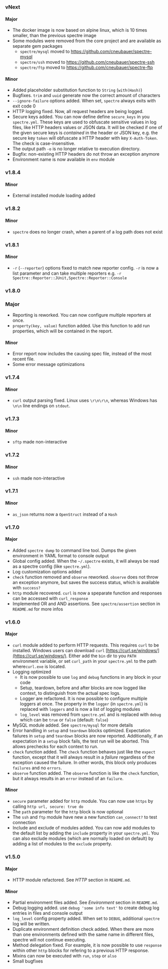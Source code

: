 ### vNext

#### Major
 - The docker image is now based on alpine linux, which is 10 times smaller, than the previous spectre image
 - Some modules were removed from the core project and are available as separate gem packages
   - `spectre/mysql` moved to https://github.com/cneubauer/spectre-mysql
   - `spectre/ssh` moved to https://github.com/cneubauer/spectre-ssh
   - `spectre/ftp` moved to https://github.com/cneubauer/spectre-ftp

#### Minor
 - Added placeholder substitution function to `String` (`with(Hash)`)
 - Bugfixes. `trim` and `uuid` generate now the correct amount of characters
 - `--ignore-failure` options added. When set, `spectre` always exits with exit code 0
 - HTTP logging fixed. Now, all request headers are being logged.
 - Secure keys added. You can now define define `secure_keys` in you `spectre.yml`. These keys are used to obfuscate sensitive values in log files, like HTTP headers values or JSON data. It will be checked if one of the given secure keys is *contained* in the header or JSON key, e.g. the secure key `token` will obfuscate a HTTP header with key `X-Auth-Token`. The check is case-insensitive.
 - The output path `-o` is no longer relative to execution directory.
 - Bugfix: non-existing HTTP headers do not throw an exception anymore
 - Environment name is now available in `env` module


### v1.8.4

#### Minor
 - External installed module loading added


### v1.8.2

#### Minor
 - `spectre` does no longer crash, when a parent of a log path does not exist


### v1.8.1

#### Minor
 - `-r` (`--reporter`) options fixed to match new reporter config. `-r` is now a list parameter and can take multiple reporters e.g. `-r Spectre::Reporter::JUnit,Spectre::Reporter::Console`


### v1.8.0

### Major
 - Reporting is reworked. You can now configure multiple reporters at once.
 - `property(key, value)` function added. Use this function to add run properties, which will be contained in the report.

#### Minor
 - Error report now includes the causing spec file, instead of the most recent file.
 - Some error message optimizations


### v1.7.4

#### Minor
 - `curl` output parsing fixed. Linux uses `\r\n\r\n`, whereas Windows has `\n\n` line endings on `stdout`.


### v1.7.3

#### Minor
 - `sftp` made non-interactive


### v1.7.2

#### Minor
 - `ssh` made non-interactive


### v1.7.1

#### Minor
 - `as_json` returns now a `OpenStruct` instead of a `Hash`


### v1.7.0

#### Major
 - Added `spectre dump` to command line tool. Dumps the given environment in YAML format to console output
 - Global config added. When the `~/.spectre` exists, it will always be read as a spectre config (like `spectre.yml`).
 - Log customization options added
 - `check` function removed and `observe` reworked. `observe` does not throw an exception anymore, but saves the success status, which is available with `success?`
 - `http` module recovered. `curl` is now a speparate function and responses can be accessed with `curl_response`
 - Implemented OR and AND assertions. See `spectre/assertion` section in `README.md` for more infos


### v1.6.0

#### Major
 - `curl` module added to perform HTTP requests. This requires `curl` to be installed. Windows users can download `curl` [https://curl.se/windows/](https://curl.se/windows/). Either add the `bin` dir to you `PATH` environment variable, or set `curl_path` in your `spectre.yml` to the path where`curl.exe` is located.
 - Logging optimized
    - It is now possible to use `log` and `debug` functions in any block in your code
    - Setup, teardown, before and after blocks are now logged like context, to distinguish from the actual spec logs.
    - Logger are refactored. It is now possible to configure multiple loggers at once. The property in the `logger` (in `spectre.yml`) is replaced with `loggers` and is now a list of logging modules
    - `log_level` was removed from `spectre.yml` and is replaced with `debug` which can be `true` or `false` (default: `false`)
 - MySQL module added. See `spectre/mysql` for more details
 - Error handling in `setup` and `teardown` blocks optimized. Expectation failures in `setup` and `teardown` blocks are now reported. Additionally, if an expectation in a `setup` block fails, the test run will be aborted. This allows prechecks for each context to run.
 - `check` function added. The `check` function behaves just like the `expect` function, except that it will always result in a *failure* regardless of the exception caused the failure. In other words, this block only produces `failures` and no `errors`.
 - `observe` function added. The `observe` function is like the `check` function, but it always results in an `error` instead of an `failure`.

#### Minor
 - `secure` parameter added for `http` module. You can now use `https` by calling `http url, secure: true do`
 - The `path` parameter for the `http` block is now optional
 - The `ssh` and `ftp` module have new a new function `can_connect?` to test connection
 - Include and exclude of modules added. You can now add modules to the default list by adding the `include` property in your `spectre.yml`. You can also exclude modules (which are normally loaded on default) by adding a list of modules to the `exclude` property.


### v1.5.0

#### Major
 - HTTP module refactored. See _HTTP_ section in `README.md`.

#### Minor
 - Partial environment files added. See _Environment_ section in `README.md`.
 - Debug logging added. use `debug 'some info text'` to create debug log entries in files and console output
 - `log_level` config property added. When set to `DEBUG`, additional `spectre` log will be written.
 - Duplicate environment definition check added. When there are more than one environments defined with the same name in different files, spectre will not continue executing.
 - Method delegation fixed. For example, it is now possible to use `response` within other `http` blocks for refering to a previous HTTP response.
 - Mixins can now be executed with `run`, `step` or `also`
 - Small bugfixes